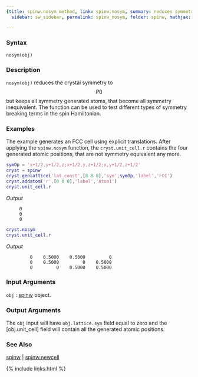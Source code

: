 ```yaml
---
{title: spinw.nosym method, link: spinw.nosym, summary: reduces symmetry to P0, keywords: sample,
  sidebar: sw_sidebar, permalink: spinw_nosym, folder: spinw, mathjax: true}

---
```

  
### Syntax
  
`nosym(obj)`
  
### Description
  
`nosym(obj)` reduces the crystal symmetry to $$P0$$ but keeps all symmetry
generated atoms, that become all symmetry inequivalent. The function can
be used to test different types of symmetry breaking terms in the spin
Hamiltonian.
  
### Examples
  
The example generates an FCC cell using explicit translations. After
applying the `spinw.nosym` function, the `cryst.unit_cell.r` contains the
four generated atomic positions, that are not symmetry equivalent any
more.
 
```matlab
symOp = 'x+1/2,y+1/2,z;x+1/2,y,z+1/2;x,y+1/2,z+1/2'
cryst = spinw
cryst.genlattice('lat_const',[8 8 8],'sym',symOp,'label','FCC')
cryst.addatom('r',[0 0 0],'label','Atom1')
cryst.unit_cell.r
```
*Output*
```
     0
     0
     0
```
 
```matlab
cryst.nosym
cryst.unit_cell.r
```
*Output*
```
         0    0.5000    0.5000         0
         0    0.5000         0    0.5000
         0         0    0.5000    0.5000
```
 
  
### Input Arguments
  
`obj`
: [spinw](spinw) object.
  
### Output Arguments
  
The `obj` input will have `obj.lattice.sym` field equal to zero and the
[obj.unit_cell] field will contain all the generated atomic positions.
  
### See Also
  
[spinw](spinw) \| [spinw.newcell](spinw_newcell)
 

{% include links.html %}
